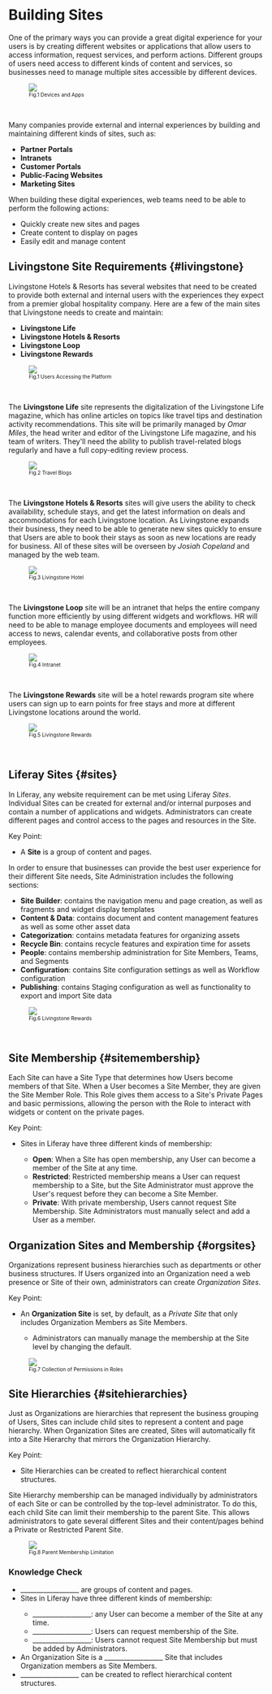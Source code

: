 # Building Sites

One of the primary ways you can provide a great digital experience for your users is by creating different websites or applications that allow users to access information, request services, and perform actions. Different groups of users need access to different kinds of content and services, so businesses need to manage multiple sites accessible by different devices. 

<figure>
	<img src="../images/devices-and-apps.png" style="max-height: 40%" />
	<figcaption style="font-size: x-small">Fig.1 Devices and Apps</figcaption>
</figure>

<br />

Many companies provide external and internal experiences by building and maintaining different kinds of sites, such as: 

* **Partner Portals** 
* **Intranets** 
* **Customer Portals** 
* **Public-Facing Websites** 
* **Marketing Sites**

When building these digital experiences, web teams need to be able to perform the following actions:
* Quickly create new sites and pages
* Create content to display on pages
* Easily edit and manage content

## Livingstone Site Requirements {#livingstone}

Livingstone Hotels & Resorts has several websites that need to be created to provide both external and internal users with the experiences they expect from a premier global hospitality company. Here are a few of the main sites that Livingstone needs to create and maintain:
* **Livingstone Life**
* **Livingstone Hotels & Resorts**
* **Livingstone Loop**
* **Livingstone Rewards**

<figure>
	<img src="../images/intranet.png" style="max-height: 20%" />
	<figcaption style="font-size: x-small">Fig.1 Users Accessing the Platform</figcaption>
</figure>

<br />

The **Livingstone Life** site represents the digitalization of the Livingstone Life magazine, which has online articles on topics like travel tips and destination activity recommendations. This site will be primarily managed by _Omar Miles_, the head writer and editor of the Livingstone Life magazine, and his team of writers. They'll need the ability to publish travel-related blogs regularly and have a full copy-editing review process.

<figure>
	<img src="../images/travel-blog.png" style="max-height: 20%" />
	<figcaption style="font-size: x-small">Fig.2 Travel Blogs</figcaption>
</figure>

<br />

The **Livingstone Hotels & Resorts** sites will give users the ability to check availability, schedule stays, and get the latest information on deals and accommodations for each Livingstone location. As Livingstone expands their business, they need to be able to generate new sites quickly to ensure that Users are able to book their stays as soon as new locations are ready for business. All of these sites will be overseen by _Josiah Copeland_ and managed by the web team.

<figure>
	<img src="../images/hotel-example.png" style="max-height: 20%" />
	<figcaption style="font-size: x-small">Fig.3 Livingstone Hotel</figcaption>
</figure>

<br />

The **Livingstone Loop** site will be an intranet that helps the entire company function more efficiently by using different widgets and workflows. HR will need to be able to manage employee documents and employees will need access to news, calendar events, and collaborative posts from other employees. 

<figure>
	<img src="../images/intranet-collab.png" style="max-height: 20%" />
	<figcaption style="font-size: x-small">Fig.4 Intranet</figcaption>
</figure>

<br />

The **Livingstone Rewards** site will be a hotel rewards program site where users can sign up to earn points for free stays and more at different Livingstone locations around the world. 

<figure>
	<img src="../images/membership-program.png" style="max-height: 20%" />
	<figcaption style="font-size: x-small">Fig.5 Livingstone Rewards</figcaption>
</figure>

<br />

## Liferay Sites {#sites}

In Liferay, any website requirement can be met using Liferay _Sites_. Individual Sites can be created for external and/or internal purposes and contain a number of applications and widgets. Administrators can create different pages and control access to the pages and resources in the Site.

<div class="key-point">
Key Point: <br/>
<ul>
	<li>A <b>Site</b> is a group of content and pages.</li>
</ul>
</div>

In order to ensure that businesses can provide the best user experience for their different Site needs, Site Administration includes the following sections:
* **Site Builder**: contains the navigation menu and page creation, as well as fragments and widget display templates
* **Content & Data**: contains document and content management features as well as some other asset data
* **Categorization**: contains metadata features for organizing assets
* **Recycle Bin**: contains recycle features and expiration time for assets
* **People**: contains membership administration for Site Members, Teams, and Segments
* **Configuration**: contains Site configuration settings as well as Workflow configuration
* **Publishing**: contains Staging configuration as well as functionality to export and import Site data

<figure>
	<img src="../images/site-administration.png" style="max-height: 35%" />
	<figcaption style="font-size: x-small">Fig.6 Livingstone Rewards</figcaption>
</figure>

<br />

## Site Membership {#sitemembership}

Each Site can have a Site Type that determines how Users become members of that Site. When a User becomes a Site Member, they are given the Site Member Role. This Role gives them access to a Site's Private Pages and basic permissions, allowing the person with the Role to interact with widgets or content on the private pages.

<div class="key-point">
Key Point: <br/>
<ul>
	<li>Sites in Liferay have three different kinds of membership:</li>
	<ul>
		<li><b>Open</b>: When a Site has open membership, any User can become a member of the Site at any time.</li>
		<li><b>Restricted</b>: Restricted membership means a User can request membership to a Site, but the Site Administrator must approve the User's request before they can become a Site Member.</li>
		<li><b>Private</b>: With private membership, Users cannot request Site Membership. Site Administrators must manually select and add a User as a member.</li>
	</ul>
</ul>
</div>

## Organization Sites and Membership {#orgsites}

Organizations represent business hierarchies such as departments or other business structures. If Users organized into an Organization need a web presence or Site of their own, administrators can create _Organization Sites_.

<div class="key-point">
Key Point: <br/>
<ul>
	<li>An <b>Organization Site</b> is set, by default, as a <i>Private Site</i> that only includes Organization Members as Site Members.</li>
	<ul>
		<li>Administrators can manually manage the membership at the Site level by changing the default.</li>
	</ul>
</ul>
</div>

<figure>
	<img src="../images/organization-site-membership.png" style="max-width: 100%" />
	<figcaption style="font-size: x-small">Fig.7 Collection of Permissions in Roles</figcaption>
</figure>

## Site Hierarchies {#sitehierarchies}

Just as Organizations are hierarchies that represent the business grouping of Users, Sites can include child sites to represent a content and page hierarchy. When Organization Sites are created, Sites will automatically fit into a Site Hierarchy that mirrors the Organization Hierarchy. 

<div class="key-point">
Key Point: <br/>
<ul>
	<li>Site Hierarchies can be created to reflect hierarchical content structures.</li>
</ul>
</div>

Site Hierarchy membership can be managed individually by administrators of each Site or can be controlled by the top-level administrator. To do this, each child Site can limit their membership to the parent Site. This allows administrators to gate several different Sites and their content/pages behind a Private or Restricted Parent Site. 

<figure>
	<img src="../images/limit-membership.png" style="max-width: 100%" />
	<figcaption style="font-size: x-small">Fig.8 Parent Membership Limitation</figcaption>
</figure>

<div class="summary"><h3>Knowledge Check</h3>
<ul>
	<li>__________________ are groups of content and pages.</li>
	<li>Sites in Liferay have three different kinds of membership:</li>
	<ul>
		<li>__________________: any User can become a member of the Site at any time.</li>
		<li>__________________: Users can request membership of the Site.</li>
		<li>__________________: Users cannot request Site Membership but must be added by Administrators.</li>
	</ul>
	<li>An Organization Site is a __________________ Site that includes Organization members as Site Members.</li>
	<li>__________________ can be created to reflect hierarchical content structures.</li>
</ul>
</div>  
